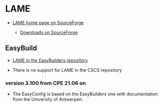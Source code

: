 # LAME

  * [LAME home page on SourceForge](https://lame.sourceforge.io/)

      * [Downloads on SourceForge](https://sourceforge.net/projects/lame/files/)


## EasyBuild

  * [LAME in the EasyBuilders repository](https://github.com/easybuilders/easybuild-easyconfigs/tree/develop/easybuild/easyconfigs/l/LAME)

  * There is no support for LAME in the CSCS repository

### version 3.100 from CPE 21.06 on

  * The EasyConfig is based on the EasyBuilders one with documentation from the
    University of Antwerpen.
